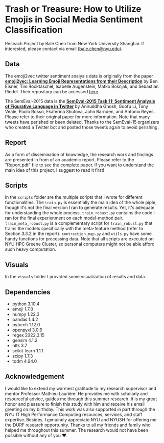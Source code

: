 # Trash or Treasure: How to Utilize Emojis in Social Media Sentiment Classification

Reseach Project by Bale Chen from New York University Shanghai. If interested, please contact via email (bale.chen@nyu.edu).

## Data

The emoji2vec twitter sentiment analysis data is originally from the paper [**emoji2vec: Learning Emoji Representations from their Description**](https://arxiv.org/pdf/1609.08359.pdf) by Ben Eisner, Tim Rocktäschel, Isabelle Augenstein, Matko Bošnjak, and Sebastian Riedel. Their repository can be accessed [here](https://github.com/uclnlp/emoji2vec).

The SemEval-2015 data is the [**SemEval-2015 Task 11: Sentiment Analysis of Figurative Language in Twitter**](https://aclanthology.org/S15-2080/) by Aniruddha Ghosh, Guofu Li, Tony Veale, Paolo Rosso, Ekaterina Shutova, John Barnden, and Antonio Reyes. Please refer to their original paper for more information. Note that many tweets have perished or been deleted. Thanks to the SemEval-15 organizers who created a Twitter bot and posted those tweets again to avoid perishing.

## Report

As a form of dissemination of knowledge, the research work and findings are presented in from of an academic report. Please refer to the "Report.pdf" file to see the complete paper. If you want to understand the main idea of this project, I suggest to read it first!

## Scripts

In the `scripts` folder are the multiple scripts that I wrote for different functionalities. The `train.py` is essentially the main idea of the whole piple, though it's not the final version I ran to generate results. Yet, it's adequate for understanding the whole process. `train_robust.py` contains the code I ran for the final experienment on each model-method pair. `train_meta_robust.py` is a complementary script for `train_robust.py` that trains the models specifically with the meta-feature method (refer to Section 3.3.2 in the report). `contraction_map.py` and `utils.py` have some handy functions for processing data. Note that all scripts are executed on NYU HPC Greene Cluster, so personal computers might not be able afford such heavy computation.

## Visuals

In the `visuals` folder I provided some visualization of results and data. 

## Dependencies

- python 3.10.4
- emoji 1.7.0
- numpy 1.22.3
- pandas 1.4.2
- pytorch 1.12.0
- openpyxl 3.0.9
- regex 2022.3.15
- gensim 4.1.2
- nltk 3.7
- scikit-learn 1.1.1
- scipy 1.7.3
- tqdm 4.64.0

## Acknowledgement

I  would like to extend my warmest gratitude to my research supervisor and mentor Professor Mathieu Laurière. He provides me with scholarly and resourceful advice, guides me through this summer research. It is my great honor and pleasure to finish this study with him and receive his email greeting on my birthday. This work was also supported in part through the NYU IT High Performance Computing resources, services, and staff expertise. Besides, I genuinely appreciate NYU and NYUSH for offering me the DURF research opportunity. Thanks to all my friends and family who helped me throughout this summer. The research would not have been possible without any of you ❤️.
